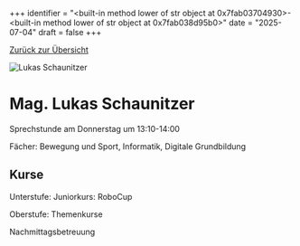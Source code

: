 
+++
identifier = "<built-in method lower of str object at 0x7fab03704930>-<built-in method lower of str object at 0x7fab038d95b0>"
date = "2025-07-04"
draft = false
+++

 [Zurück zur Übersicht](/schule/lehrpersonal/)

<div class="row">
<div class="column">
<img src="/images/personal/Schaunitzer.jpg" alt="Lukas Schaunitzer"> 
</div>
<div class="column">

# Mag. Lukas Schaunitzer 

Sprechstunde am Donnerstag um 13:10-14:00

Fächer: Bewegung und Sport,  Informatik,  Digitale Grundbildung





## Kurse

Unterstufe: Juniorkurs: RoboCup

Oberstufe: Themenkurse



Nachmittagsbetreuung

</div>
</div> 

